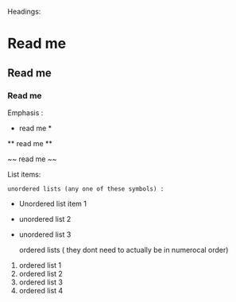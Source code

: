 Headings: 
 # Read me
## Read me
### Read me 


Emphasis :
* read me *

** read me **

~~ read me ~~

List items:

    unordered lists (any one of these symbols) :
*  Unordered list item 1 
+ unordered list 2
- unordered list 3

    ordered lists ( they dont need to actually be in numerocal order)
1. ordered list 1
2. ordered list 2
1. ordered list 3
1. ordered list 4
